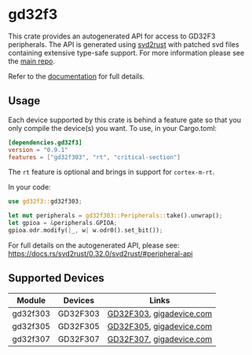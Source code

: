 # gd32f3
This crate provides an autogenerated API for access to GD32F3 peripherals.
The API is generated using [svd2rust] with patched svd files containing
extensive type-safe support. For more information please see the [main repo].

Refer to the [documentation] for full details.

[svd2rust]: https://github.com/japaric/svd2rust
[main repo]: https://github.com/gd32-rust/gd32-rs
[documentation]: https://docs.rs/gd32f3/latest/gd32f3/

## Usage
Each device supported by this crate is behind a feature gate so that you only
compile the device(s) you want. To use, in your Cargo.toml:

```toml
[dependencies.gd32f3]
version = "0.9.1"
features = ["gd32f303", "rt", "critical-section"]
```

The `rt` feature is optional and brings in support for `cortex-m-rt`.

In your code:

```rust
use gd32f3::gd32f303;

let mut peripherals = gd32f303::Peripherals::take().unwrap();
let gpioa = &peripherals.GPIOA;
gpioa.odr.modify(|_, w| w.odr0().set_bit());
```

For full details on the autogenerated API, please see:
https://docs.rs/svd2rust/0.32.0/svd2rust/#peripheral-api

## Supported Devices

| Module | Devices | Links |
|:------:|:-------:|:-----:|
| gd32f303 | GD32F303 | [GD32F303](https://www.gigadevice.com/manual/gd32f303xxxx-user-manual/), [gigadevice.com](https://www.gigadevice.com/products/microcontrollers/gd32/arm-cortex-m4/mainstream-line/gd32f303-series/) |
| gd32f305 | GD32F305 | [GD32F305](https://www.gigadevice.com/manual/gd32f305xxxx-user-manual/), [gigadevice.com](https://www.gigadevice.com/products/microcontrollers/gd32/arm-cortex-m4/mainstream-line/gd32f305-series/) |
| gd32f307 | GD32F307 | [GD32F307](https://www.gigadevice.com/manual/gd32f307xxxx-user-manual/), [gigadevice.com](https://www.gigadevice.com/products/microcontrollers/gd32/arm-cortex-m4/mainstream-line/gd32f307-series/) |
